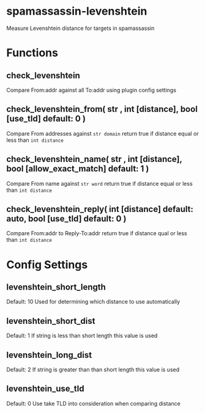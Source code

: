 # spamassassin-levenshtein
Measure Levenshtein distance for targets in spamassassin

# Functions

## check_levenshtein
Compare From:addr against all To:addr using plugin config settings

## check_levenshtein_from( str <domain>, int [distance], bool [use_tld] default: 0 )
Compare From addresses against `str domain` return true if distance equal or less than `int distance`

## check_levenshtein_name( str <word>, int [distance], bool [allow_exact_match] default: 1 )
Compare From name against `str word` return true if distance equal or less than `int distance` 

## check_levenshtein_reply( int [distance] default: auto, bool [use_tld] default: 0 )
Compare From:addr to Reply-To:addr return true if distance qual or less than `int distance` 

# Config Settings

## levenshtein_short_length
Default: 10
Used for determining which distance to use automatically
## levenshtein_short_dist
Default: 1
If string is less than short length this value is used
## levenshtein_long_dist
Default: 2
If string is greater than than short length this value is used
## levenshtein_use_tld
Default: 0
Use take TLD into consideration when comparing distance
